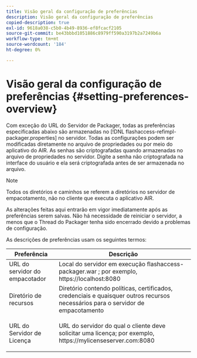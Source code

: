 ```yaml
---
title: Visão geral da configuração de preferências
description: Visão geral da configuração de preferências
copied-description: true
exl-id: 9618a038-c5b0-4b49-8936-ef8fcacf2105
source-git-commit: be43bbbd1051886c8979ff590a3197b2a7249b6a
workflow-type: tm+mt
source-wordcount: '184'
ht-degree: 0%

---
```


# Visão geral da configuração de preferências {#setting-preferences-overview}

Com exceção do URL do Servidor de Packager, todas as preferências especificadas abaixo são armazenadas no [!DNL flashaccess-refimpl-packager.properties] no servidor. Todas as configurações podem ser modificadas diretamente no arquivo de propriedades ou por meio do aplicativo do AIR. As senhas são criptografadas quando armazenadas no arquivo de propriedades no servidor. Digite a senha não criptografada na interface do usuário e ela será criptografada antes de ser armazenada no arquivo.

>[!NOTE]
>
>Todos os diretórios e caminhos se referem a diretórios no servidor de empacotamento, não no cliente que executa o aplicativo AIR.

As alterações feitas aqui entrarão em vigor imediatamente após as preferências serem salvas. Não há necessidade de reiniciar o servidor, a menos que o Thread do Packager tenha sido encerrado devido a problemas de configuração.

As descrições de preferências usam os seguintes termos:

<table frame="all" colsep="1" rowsep="1" class="+ topic/table adobe-d/table " id="table_tj5_hcz_n4"> 
 <thead class="- topic/thead "> 
  <tr rowsep="1" class="- topic/row "> 
   <th colname="1" class="- topic/entry entry"> Preferência </th> 
   <th colname="2" class="- topic/entry entry"> Descrição </th> 
  </tr> 
 </thead>
 <tbody class="- topic/tbody "> 
  <tr rowsep="1" class="- topic/row "> 
   <td colname="1" class="- topic/entry "> URL do servidor do empacotador </td> 
   <td colname="2" class="- topic/entry "> Local do servidor em execução <span class="filepath"> flashaccess-packager.war </span>; por exemplo, <span class="filepath"> https://localhost:8080 </span> </td> 
  </tr> 
  <tr rowsep="1" class="- topic/row "> 
   <td colname="1" class="- topic/entry "> Diretório de recursos </td> 
   <td colname="2" class="- topic/entry "> Diretório contendo políticas, certificados, credenciais e quaisquer outros recursos necessários para o servidor de empacotamento </td> 
  </tr> 
  <tr rowsep="0" class="- topic/row "> 
   <td colname="1" class="- topic/entry "> URL do Servidor de Licença </td> 
   <td colname="2" class="- topic/entry "> <p class="- topic/p ">URL do servidor do qual o cliente deve solicitar uma licença; por exemplo, <span class="filepath"> https://mylicenseserver.com:8080 </span> </p> </td> 
  </tr> 
 </tbody> 
</table>
